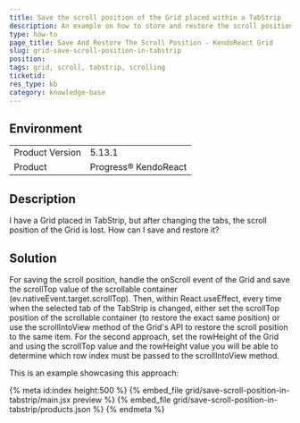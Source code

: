 ```yaml
---
title: Save the scroll position of the Grid placed within a TabStrip
description: An example on how to store and restore the scroll position of a Grid placed inside a TabStrip
type: how-to
page_title: Save And Restore The Scroll Position - KendoReact Grid
slug: grid-save-scroll-position-in-tabstrip
position:
tags: grid, scroll, tabstrip, scrolling
ticketid: 
res_type: kb
category: knowledge-base
---
```


## Environment
<table>
	<tbody>
		<tr>
			<td>Product Version</td>
			<td>5.13.1</td>
		</tr>
		<tr>
			<td>Product</td>
			<td>Progress® KendoReact</td>
		</tr>
	</tbody>
</table>
 
## Description
I have a Grid placed in TabStrip, but after changing the tabs, the scroll position of the Grid is lost. How can I save and restore it?

## Solution
For saving the scroll position, handle the onScroll event of the Grid and save the scrollTop value of the scrollable container (ev.nativeEvent.target.scrollTop). Then, within React.useEffect, every time when the selected tab of the TabStrip is changed, either set the scrollTop position of the scrollable container (to restore the exact same position) or use the scrollIntoView method of the Grid's API to restore the scroll position to the same item. For the second approach, set the rowHeight of the Grid and using the scrollTop value and the rowHeight value you will be able to determine which row index must be passed to the scrollIntoView method.

This is an example showcasing this approach:

{% meta id:index height:500 %}
{% embed_file grid/save-scroll-position-in-tabstrip/main.jsx preview %}
{% embed_file grid/save-scroll-position-in-tabstrip/products.json %}
{% endmeta %} 